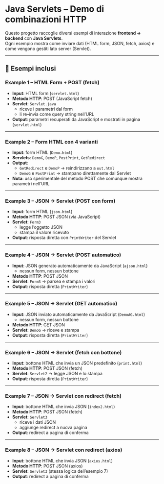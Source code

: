 # Java Servlets – Demo di combinazioni HTTP

Questo progetto raccoglie diversi esempi di interazione **frontend → backend** con **Java Servlets**.  
Ogni esempio mostra come inviare dati (HTML form, JSON, fetch, axios) e come vengono gestiti lato server (Servlet).  

---

## 🔹 Esempi inclusi

### Example 1 – HTML Form + POST (fetch)
- **Input**: HTML form (`servlet.html`)  
- **Metodo HTTP**: POST (JavaScript fetch)  
- **Servlet**: `Servlet.java`  
  - riceve i parametri dal form  
  - li re–invia come query string nell’URL  
- **Output**: parametri recuperati da JavaScript e mostrati in pagina (`servlet.html`)  

---

### Example 2 – Form HTML con 4 varianti
- **Input**: form HTML (`Demo.html`)  
- **Servlets**: `DemoG`, `DemoP`, `PostPrint`, `GetRedirect`  
- **Output**:  
  - `GetRedirect` e `DemoP` → reindirizzano a `out.html`  
  - `DemoG` e `PostPrint` → stampano direttamente dal Servlet  
- **Nota**: uso sperimentale del metodo POST che comunque mostra parametri nell’URL  

---

### Example 3 – JSON → Servlet (POST con form)
- **Input**: form HTML (`json.html`)  
- **Metodo HTTP**: POST JSON (via JavaScript)  
- **Servlet**: `Form3`  
  - legge l’oggetto JSON  
  - stampa il valore ricevuto  
- **Output**: risposta diretta con `PrintWriter` del Servlet  

---

### Example 4 – JSON → Servlet (POST automatico)
- **Input**: JSON generato automaticamente da JavaScript (`ajson.html`)  
  - nessun form, nessun bottone  
- **Metodo HTTP**: POST JSON  
- **Servlet**: `Form3` → parsea e stampa i valori  
- **Output**: risposta diretta (`PrintWriter`)  

---

### Example 5 – JSON → Servlet (GET automatico)
- **Input**: JSON inviato automaticamente da JavaScript (`DemoAG.html`)  
  - nessun form, nessun bottone  
- **Metodo HTTP**: GET JSON  
- **Servlet**: `DemoG` → riceve e stampa  
- **Output**: risposta diretta (`PrintWriter`)  

---

### Example 6 – JSON → Servlet (fetch con bottone)
- **Input**: bottone HTML che invia un JSON predefinito (`print.html`)  
- **Metodo HTTP**: POST JSON (fetch)  
- **Servlet**: `Servlet2` → legge JSON e lo stampa  
- **Output**: risposta diretta (`PrintWriter`)  

---

### Example 7 – JSON → Servlet con redirect (fetch)
- **Input**: bottone HTML che invia JSON (`index2.html`)  
- **Metodo HTTP**: POST JSON (fetch)  
- **Servlet**: `Servlet3`  
  - riceve i dati JSON  
  - aggiunge redirect a nuova pagina  
- **Output**: redirect a pagina di conferma  

---

### Example 8 – JSON → Servlet con redirect (axios)
- **Input**: bottone HTML che invia JSON (`axios.html`)  
- **Metodo HTTP**: POST JSON (axios)  
- **Servlet**: `Servlet3` (stessa logica dell’esempio 7)  
- **Output**: redirect a pagina di conferma  